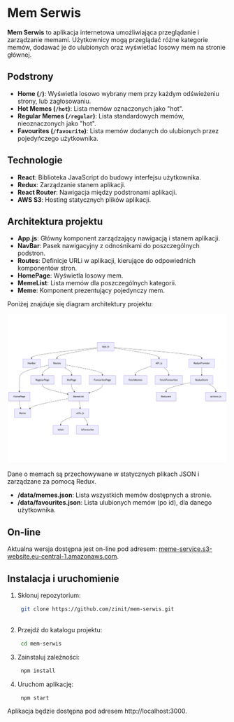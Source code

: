 # Mem Serwis

**Mem Serwis** to aplikacja internetowa umożliwiająca przeglądanie i zarządzanie memami. Użytkownicy mogą przeglądać różne kategorie memów, dodawać je do ulubionych oraz wyświetlać losowy mem na stronie głównej.

## Podstrony

- **Home (`/`)**: Wyświetla losowo wybrany mem przy każdym odświeżeniu strony, lub zagłosowaniu. 
- **Hot Memes (`/hot`)**: Lista memów oznaczonych jako "hot".
- **Regular Memes (`/regular`)**: Lista standardowych memów, nieoznaczonych jako "hot".
- **Favourites (`/favourite`)**: Lista memów dodanych do ulubionych przez pojedyńczego użytkownika.

## Technologie

- **React**: Biblioteka JavaScript do budowy interfejsu użytkownika.
- **Redux**: Zarządzanie stanem aplikacji.
- **React Router**: Nawigacja między podstronami aplikacji.
- **AWS S3**: Hosting statycznych plików aplikacji.

## Architektura projektu

- **App.js**: Główny komponent zarządzający nawigacją i stanem aplikacji.
- **NavBar**: Pasek nawigacyjny z odnośnikami do poszczególnych podstron.
- **Routes**: Definicje URLi w aplikacji, kierujące do odpowiednich komponentów stron.
- **HomePage**: Wyświetla losowy mem.
- **MemeList**: Lista memów dla poszczególnych kategorii.
- **Meme**: Komponent prezentujący pojedynczy mem.


Poniżej znajduje się diagram architektury projektu:

![Diagram architektury](./docs/diagram_v3.png)

Dane o memach są przechowywane w statycznych plikach JSON i zarządzane za pomocą Redux. 

- **/data/memes.json**: Lista wszystkich memów dostępnych a stronie.
- **/data/favourites.json**: Lista ulubionych memów (po id), dla danego użytkownika.

## On-line

Aktualna wersja dostępna jest on-line pod adresem: [meme-service.s3-website.eu-central-1.amazonaws.com](http://meme-service.s3-website.eu-central-1.amazonaws.com/).

## Instalacja i uruchomienie

1. Sklonuj repozytorium:
   ```bash
    git clone https://github.com/zinit/mem-serwis.git
    
2. Przejdź do katalogu projektu:
   ```bash
    cd mem-serwis

3. Zainstaluj zależności:
   ```bash
    npm install

4. Uruchom aplikację:
   ```bash
    npm start

Aplikacja będzie dostępna pod adresem http://localhost:3000.

